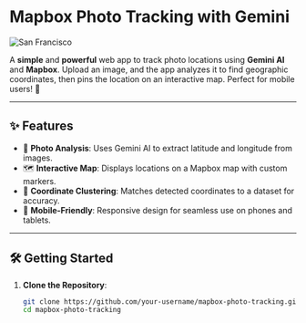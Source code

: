 #  Mapbox Photo Tracking with Gemini 

![San Francisco](https://www.istockphoto.com/photo/view-of-golden-gate-bridge-gm1571494714-527976113?utm_campaign=srp_photos_top&utm_content=https%3A%2F%2Funsplash.com%2Fid%2Fs%2Ffoto%2Fsan-francisco&utm_medium=affiliate&utm_source=unsplash&utm_term=san+francisco%3A%3A%3A)

A **simple** and **powerful** web app to track photo locations using **Gemini AI** and **Mapbox**. Upload an image, and the app analyzes it to find geographic coordinates, then pins the location on an interactive map. Perfect for mobile users! 🚀

---

## ✨ Features

- 📸 **Photo Analysis**: Uses Gemini AI to extract latitude and longitude from images.
- 🗺️ **Interactive Map**: Displays locations on a Mapbox map with custom markers.
- 📍 **Coordinate Clustering**: Matches detected coordinates to a dataset for accuracy.
- 📱 **Mobile-Friendly**: Responsive design for seamless use on phones and tablets.

---

## 🛠️ Getting Started

1. **Clone the Repository**:
   ```bash
   git clone https://github.com/your-username/mapbox-photo-tracking.git
   cd mapbox-photo-tracking
